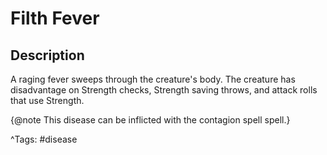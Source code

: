 # Filth Fever

## Description

A raging fever sweeps through the creature's body. The creature has disadvantage on Strength checks, Strength saving throws, and attack rolls that use Strength.

{@note This disease can be inflicted with the contagion spell spell.}

^Tags: #disease
